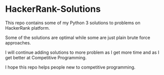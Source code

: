 # HackerRank-Solutions
This repo contains some of my Python 3 solutions to problems on HackerRank platform.


Some of the solutions are optimal while some are just plain brute force approaches. 

I will continue adding solutions to more problem as I get more time and as I get better at Competitive Programming.

I hope this repo helps people new to competitive programming.
